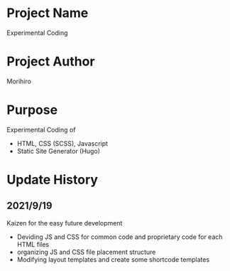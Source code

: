 # Project Name
Experimental Coding
# Project Author
Morihiro
# Purpose
Experimental Coding of
- HTML, CSS (SCSS), Javascript
- Static Site Generator (Hugo)

# Update History
## 2021/9/19
Kaizen for the easy future development
- Deviding JS and CSS for common code and proprietary code for each HTML files
- organizing JS and CSS file placement structure
- Modifying layout templates and create some shortcode templates
